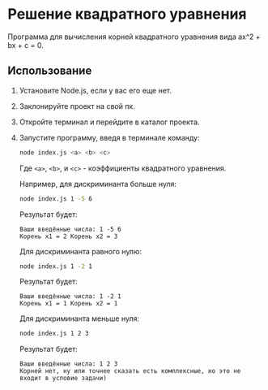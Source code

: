 # Решение квадратного уравнения

Программа для вычисления корней квадратного уравнения вида ax^2 + bx + c = 0.

## Использование

1. Установите Node.js, если у вас его еще нет.
2. Заклонируйте проект на свой пк.
3. Откройте терминал и перейдите в каталог проекта.
4. Запустите программу, введя в терминале команду:

    ```bash
    node index.js <a> <b> <c>
    ```

   Где `<a>`, `<b>`, и `<c>` - коэффициенты квадратного уравнения.

   Например, для дискриминанта больше нуля:

    ```bash
    node index.js 1 -5 6
    ```

   Результат будет:

    ```
    Ваши введённые числа: 1 -5 6
    Корень х1 = 2 Корень х2 = 3
    ```

   Для дискриминанта равного нулю:

    ```bash
    node index.js 1 -2 1
    ```

   Результат будет:

    ```
    Ваши введённые числа: 1 -2 1
    Корень х1 = 1 Корень х2 = 1
    ```

   Для дискриминанта меньше нуля:

    ```bash
    node index.js 1 2 3
    ```

   Результат будет:

    ```
    Ваши введённые числа: 1 2 3
    Корней нет, ну или точнее сказать есть комплексные, но это не входит в условие задачи)
    ```
